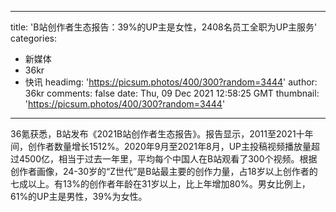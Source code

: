 
---
title: 'B站创作者生态报告：39%的UP主是女性，2408名员工全职为UP主服务'
categories: 
 - 新媒体
 - 36kr
 - 快讯
headimg: 'https://picsum.photos/400/300?random=3444'
author: 36kr
comments: false
date: Thu, 09 Dec 2021 12:58:25 GMT
thumbnail: 'https://picsum.photos/400/300?random=3444'
---

<div>   
36氪获悉，B站发布《2021B站创作者生态报告》。报告显示，2011至2021十年间，创作者数量增长1512%。2020年9月至2021年8月，UP主投稿视频播放量超过4500亿，相当于过去一年里，平均每个中国人在B站观看了300个视频。根据创作者画像，24-30岁的“Z世代”是B站最主要的创作力量，占18岁以上创作者的七成以上。有13%的创作者年龄在31岁以上，比上年增加80%。男女比例上，61%的UP主是男性，39%为女性。  
</div>
            
